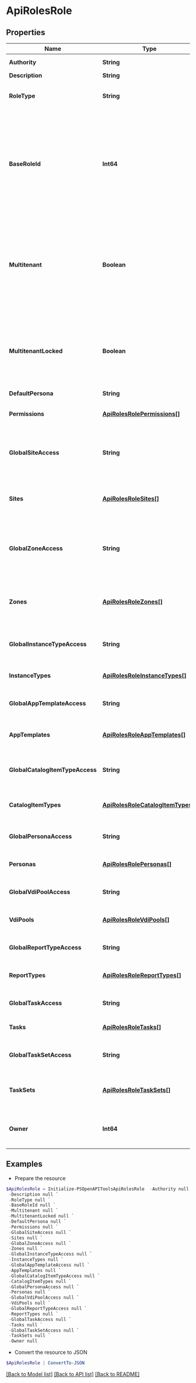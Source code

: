 # ApiRolesRole
## Properties

Name | Type | Description | Notes
------------ | ------------- | ------------- | -------------
**Authority** | **String** | Authority (Name) | 
**Description** | **String** | Description | [optional] 
**RoleType** | **String** | Role type | [optional] [default to "user"]
**BaseRoleId** | **Int64** | Base Role ID. Create the new role with the same permissions and access levels that the specified base role has. If this is not passed, the role is create without any permissions. | [optional] 
**Multitenant** | **Boolean** | Multitenant roles are copied to all tenant accounts and kept in sync until a sub-tenant user modifies their copy of the role. *Only available to master tenant* | [optional] [default to $false]
**MultitenantLocked** | **Boolean** | Multitenant Locked, prevents sub-tenant users from modifying their copy of multienant roles. *Only available to master tenant* | [optional] [default to $false]
**DefaultPersona** | **String** |  | [optional] 
**Permissions** | [**ApiRolesRolePermissions[]**](ApiRolesRolePermissions.md) | Set the access level for the specified permissions. | [optional] 
**GlobalSiteAccess** | **String** | Set the default access level for for groups (sites). Only applies to user roles. | [optional] 
**Sites** | [**ApiRolesRoleSites[]**](ApiRolesRoleSites.md) | Set the access level for the specified groups (sites). Only applies to user roles. | [optional] 
**GlobalZoneAccess** | **String** | Set the default access level for for clouds (zones). Only applies to base account (tenant) roles. | [optional] 
**Zones** | [**ApiRolesRoleZones[]**](ApiRolesRoleZones.md) | Set the access level for the specified clouds (zones). Only applies to base account (tenant) roles. | [optional] 
**GlobalInstanceTypeAccess** | **String** | Set the default access level for for instance types | [optional] 
**InstanceTypes** | [**ApiRolesRoleInstanceTypes[]**](ApiRolesRoleInstanceTypes.md) | Set the access level for the specified instance types | [optional] 
**GlobalAppTemplateAccess** | **String** | Set the default access level for blueprints | [optional] 
**AppTemplates** | [**ApiRolesRoleAppTemplates[]**](ApiRolesRoleAppTemplates.md) | Set the access level for the specified blueprints (appTemplates) | [optional] 
**GlobalCatalogItemTypeAccess** | **String** | Set the default access level for catalog item types | [optional] 
**CatalogItemTypes** | [**ApiRolesRoleCatalogItemTypes[]**](ApiRolesRoleCatalogItemTypes.md) | Set the access level for the specified catalog item types | [optional] 
**GlobalPersonaAccess** | **String** | Set the default access level for personas | [optional] 
**Personas** | [**ApiRolesRolePersonas[]**](ApiRolesRolePersonas.md) | Set the access level for the specified personas | [optional] 
**GlobalVdiPoolAccess** | **String** | Set the default access level for VDI pools | [optional] 
**VdiPools** | [**ApiRolesRoleVdiPools[]**](ApiRolesRoleVdiPools.md) | Set the access level for the specified VDI pools | [optional] 
**GlobalReportTypeAccess** | **String** | Set the default access level for report types | [optional] 
**ReportTypes** | [**ApiRolesRoleReportTypes[]**](ApiRolesRoleReportTypes.md) | Set the access level for the specified report types | [optional] 
**GlobalTaskAccess** | **String** | Set the default access level for tasks | [optional] 
**Tasks** | [**ApiRolesRoleTasks[]**](ApiRolesRoleTasks.md) | Set the access level for the specified tasks | [optional] 
**GlobalTaskSetAccess** | **String** | Set the default access level for workflows (taskSets) | [optional] 
**TaskSets** | [**ApiRolesRoleTaskSets[]**](ApiRolesRoleTaskSets.md) | Set the access level for the specified workflows (taskSets) | [optional] 
**Owner** | **Int64** | Set the role owner (tenant) by ID. *Only available to master tenant* | [optional] 

## Examples

- Prepare the resource
```powershell
$ApiRolesRole = Initialize-PSOpenAPIToolsApiRolesRole  -Authority null `
 -Description null `
 -RoleType null `
 -BaseRoleId null `
 -Multitenant null `
 -MultitenantLocked null `
 -DefaultPersona null `
 -Permissions null `
 -GlobalSiteAccess null `
 -Sites null `
 -GlobalZoneAccess null `
 -Zones null `
 -GlobalInstanceTypeAccess null `
 -InstanceTypes null `
 -GlobalAppTemplateAccess null `
 -AppTemplates null `
 -GlobalCatalogItemTypeAccess null `
 -CatalogItemTypes null `
 -GlobalPersonaAccess null `
 -Personas null `
 -GlobalVdiPoolAccess null `
 -VdiPools null `
 -GlobalReportTypeAccess null `
 -ReportTypes null `
 -GlobalTaskAccess null `
 -Tasks null `
 -GlobalTaskSetAccess null `
 -TaskSets null `
 -Owner null
```

- Convert the resource to JSON
```powershell
$ApiRolesRole | ConvertTo-JSON
```

[[Back to Model list]](../README.md#documentation-for-models) [[Back to API list]](../README.md#documentation-for-api-endpoints) [[Back to README]](../README.md)

